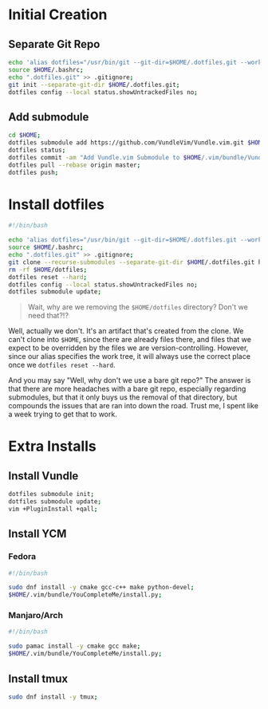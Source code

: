 # Initial Creation

## Separate Git Repo

```bash
echo 'alias dotfiles="/usr/bin/git --git-dir=$HOME/.dotfiles.git --work-tree=$HOME"' >> $HOME/.bashrc;
source $HOME/.bashrc;
echo ".dotfiles.git" >> .gitignore;
git init --separate-git-dir $HOME/.dotfiles.git;
dotfiles config --local status.showUntrackedFiles no;
```

## Add submodule

```bash
cd $HOME;
dotfiles submodule add https://github.com/VundleVim/Vundle.vim.git $HOME/.vim/bundle/Vundle.vim;
dotfiles status;
dotfiles commit -am "Add Vundle.vim Submodule to $HOME/.vim/bundle/Vundle.vim";
dotfiles pull --rebase origin master;
dotfiles push;
```

# Install dotfiles

```bash
#!/bin/bash

echo 'alias dotfiles="/usr/bin/git --git-dir=$HOME/.dotfiles.git --work-tree=$HOME"' >> $HOME/.bashrc;
source $HOME/.bashrc;
echo ".dotfiles.git" >> .gitignore;
git clone --recurse-submodules --separate-git-dir $HOME/.dotfiles.git https://www.gitlab.com/smacz/dotfiles.git;
rm -rf $HOME/dotfiles;
dotfiles reset --hard;
dotfiles config --local status.showUntrackedFiles no;
dotfiles submodule update;
```

> Wait, why are we removing the `$HOME/dotfiles` directory? Don't we need that?!?

Well, actually we don't. It's an artifact that's created from the clone. We can't clone into `$HOME`, since there are already files there, and files that we expect to be overridden by the files we are version-controlling. However, since our alias specifies the work tree, it will always use the correct place once we `dotfiles reset --hard`.

And you may say "Well, why don't we use a bare git repo?" The answer is that there are more headaches with a bare git repo, especially regarding submodules, but that it only buys us the removal of that directory, but compounds the issues that are ran into down the road. Trust me, I spent like a week trying to get that to work.

# Extra Installs

## Install Vundle

```bash
dotfiles submodule init;
dotfiles submodule update;
vim +PluginInstall +qall;
```

## Install YCM

### Fedora

```bash
#!/bin/bash

sudo dnf install -y cmake gcc-c++ make python-devel;
$HOME/.vim/bundle/YouCompleteMe/install.py;
```

### Manjaro/Arch

```bash
#!/bin/bash

sudo pamac install -y cmake gcc make;
$HOME/.vim/bundle/YouCompleteMe/install.py;
```

## Install tmux

```bash
sudo dnf install -y tmux;
```
